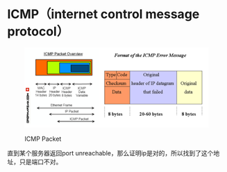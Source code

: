 # ICMP（internet control message protocol）

<figure><img src="../../.gitbook/assets/image (229).png" alt=""><figcaption><p>ICMP Packet</p></figcaption></figure>

直到某个服务器返回port unreachable，那么证明ip是对的，所以找到了这个地址，只是端口不对。
